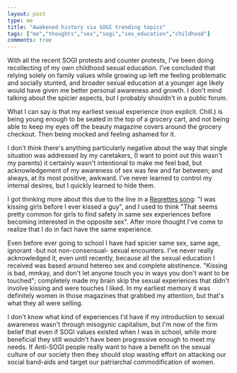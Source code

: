 ```yaml
---
layout: post
type: me
title: "Awakened history via SOGI trending topics"
tags: ["me","thoughts","sex","sogi","sex_education","childhood"]
comments: true
---
```

With all the recent SOGI protests and counter protests, I've been doing recollecting of my own childhood sexual education.  I've concluded that relying solely on family values while growing up left me feeling problematic and socially stunted, and broader sexual education at a younger age likely would have given me better personal awareness and growth. I don't mind talking about the spicier aspects, but I probably shouldn't in a public forum.

What I can say is that my earliest sexual experience (non explicit.  Chill.) is being young enough to be seated in the top of a grocery cart, and not being able to keep my eyes off the beauty magazine covers around the grocery checkout.  Then being mocked and feeling ashamed for it.

I don't think there's anything particularly negative about the way that single situation was addressed by my caretakers, (I want to point out this wasn't my parents) it certainly wasn't intentional to make me feel bad, but acknowledgement of my awareness of sex was few and far between; and always, at its most positive, awkward.  I've never learned to control my internal desires, but I quickly learned to hide them.

I got thinking more about this due to the line in a [Regrettes song](https://ymusic.io/watch?v=FBoffvpXCf8): "I was kissing girls before I ever kissed a guy",  and I used to think "That seems pretty common for girls to find safety in same sex experiences before becoming interested in the opposite sex".  After more thought I've come to realize that I do in fact have the same experience.  

Even before ever going to school I have had spicier same sex, same age, ignorant -but not non-consensual- sexual encounters.  I've never really acknowledged it, even until recently, because all the sexual education I received was based around hetereo sex and complete abstinence.  "Kissing is bad, mmkay, and don't let anyone touch you in ways you don't want to be touched"; completely made my brain skip the sexual experiences that didn't involve kissing and were touches I liked.  In my earliest memory it was definitely women in those magazines that grabbed my attention, but that's what they all were selling.

I don't know what kind of experiences I'd have if my introduction to sexual awareness wasn't through misogynic capitalism, but I'm now of the firm belief that even if SOGI values existed when I was in school, while more beneficial they still wouldn't have been progressive enough to meet my needs.  If Anti-SOGI people really want to have a benefit on the sexual culture of our society then they should stop wasting effort on attacking our social band-aids and target our patriarchal commodification of women.
